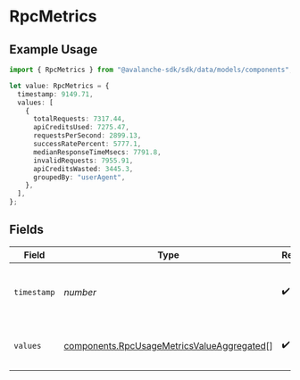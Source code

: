 # RpcMetrics

## Example Usage

```typescript
import { RpcMetrics } from "@avalanche-sdk/sdk/data/models/components";

let value: RpcMetrics = {
  timestamp: 9149.71,
  values: [
    {
      totalRequests: 7317.44,
      apiCreditsUsed: 7275.47,
      requestsPerSecond: 2899.13,
      successRatePercent: 5777.1,
      medianResponseTimeMsecs: 7791.8,
      invalidRequests: 7955.91,
      apiCreditsWasted: 3445.3,
      groupedBy: "userAgent",
    },
  ],
};
```

## Fields

| Field                                                                                                    | Type                                                                                                     | Required                                                                                                 | Description                                                                                              |
| -------------------------------------------------------------------------------------------------------- | -------------------------------------------------------------------------------------------------------- | -------------------------------------------------------------------------------------------------------- | -------------------------------------------------------------------------------------------------------- |
| `timestamp`                                                                                              | *number*                                                                                                 | :heavy_check_mark:                                                                                       | The timestamp of the metrics value                                                                       |
| `values`                                                                                                 | [components.RpcUsageMetricsValueAggregated](../../models/components/rpcusagemetricsvalueaggregated.md)[] | :heavy_check_mark:                                                                                       | The metrics values for the timestamp                                                                     |
